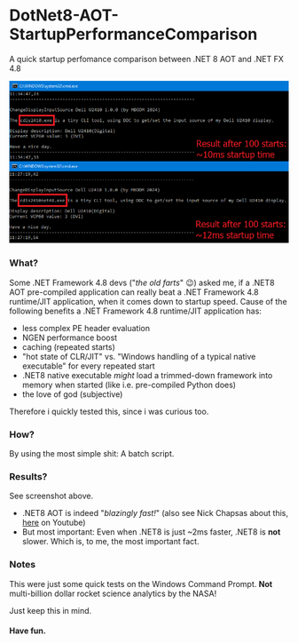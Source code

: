 # DotNet8-AOT-StartupPerformanceComparison
A quick startup perfomance comparison between .NET 8 AOT and .NET FX 4.8

![WADH](screenshot.png)

### What?

Some .NET Framework 4.8 devs ("*the old farts*" 😉) asked me, if a .NET8 AOT pre-compiled application can really beat a .NET Framework 4.8 runtime/JIT application, when it comes down to startup speed. Cause of the following benefits a .NET Framework 4.8 runtime/JIT application has:

- less complex PE header evaluation
- NGEN performance boost
- caching (repeated starts)
- "hot state of CLR/JIT" vs. "Windows handling of a typical native executable" for every repeated start
- .NET8 native executable *might* load a trimmed-down framework into memory when started (like i.e. pre-compiled Python does)
- the love of god (subjective)

Therefore i quickly tested this, since i was curious too.

### How?

By using the most simple shit: A batch script.

### Results?

See screenshot above.

- .NET8 AOT is indeed "*blazingly fast!*" (also see Nick Chapsas about this, [here](https://www.youtube.com/watch?v=gJcPqdbKF90) on Youtube)
- But most important: Even when .NET8 is just ~2ms faster, .NET8 is **not** slower. Which is, to me, the most important fact.

### Notes

This were just some quick tests on the Windows Command Prompt. **Not** multi-billion dollar rocket science analytics by the NASA!

Just keep this in mind.

#### Have fun.
